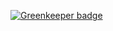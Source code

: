 
[![Greenkeeper badge](https://badges.greenkeeper.io/amilajack/eslint-plugin-webgl.svg)](https://greenkeeper.io/)
